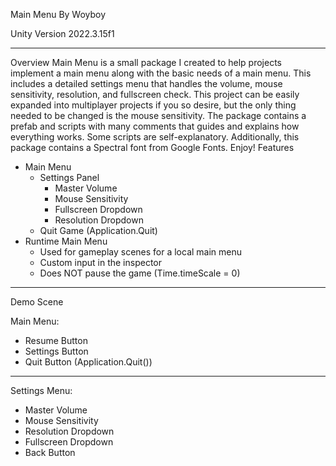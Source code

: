Main Menu
By Woyboy


Unity Version 2022.3.15f1
________________


Overview
Main Menu is a small package I created to help projects implement a main menu along with the basic needs of a main menu. This includes a detailed settings menu that handles the volume, mouse sensitivity, resolution, and fullscreen check. This project can be easily expanded into multiplayer projects if you so desire, but the only thing needed to be changed is the mouse sensitivity. The package contains a prefab and scripts with many comments that guides and explains how everything works. Some scripts are self-explanatory. Additionally, this package contains a Spectral font from Google Fonts. Enjoy!
Features
* Main Menu
   * Settings Panel
      * Master Volume
      * Mouse Sensitivity
      * Fullscreen Dropdown
      * Resolution Dropdown
   * Quit Game (Application.Quit)
* Runtime Main Menu
   * Used for gameplay scenes for a local main menu 
   * Custom input in the inspector
   * Does NOT pause the game (Time.timeScale = 0) 


________________






Demo Scene

Main Menu:
* Resume Button
* Settings Button
* Quit Button (Application.Quit())


  

________________


Settings Menu:
* Master Volume
* Mouse Sensitivity
* Resolution Dropdown
* Fullscreen Dropdown
* Back Button
